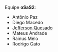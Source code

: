 Equipe **oSaS2**:
* Antônio Paz
* Diego Macedo
* [Jefferson Quesado](github.com/jeffque)
* Mateus Andrade
* Rainus Melo
* Rodrigo Gato
